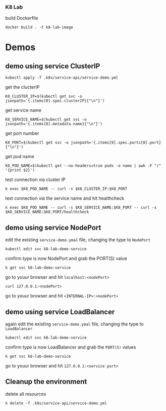 
### K8 Lab

build Dockerfile

```
docker build . -t k8-lab-image
```

# Demos

<h2>demo using service ClusterIP </h2>

```
kubectl apply -f .k8s/service-api/service-demo.yml
```

get the clucterIP

```
K8_CLUSTER_IP=$(kubectl get svc -o jsonpath='{.items[0].spec.clusterIP}{"\n"}')
```

get service name

```
K8_SERVICE_NAME=$(kubectl get svc -o jsonpath='{.items[0].metadata.name}{"\n"}')
```

get port number

```
K8_PORT=$(kubectl get svc -o jsonpath='{.items[0].spec.ports[0].port}{"\n"}')
```

get pod name

```
K8_POD_NAME=$(kubectl get --no-headers=true pods -o name | awk -F "/" '{print $2}')
```

test connection via cluster IP

```
k exec $K8_POD_NAME -- curl -s $K8_CLUSTER_IP:$K8_PORT
```

test connection via the service name and hit healthcheck

```
k exec $K8_POD_NAME -- curl -s $K8_SERVICE_NAME:$K8_PORT -- curl -s  $K8_SERVICE_NAME:$K8_PORT/healthcheck
```


<h2>demo using service NodePort </h2>


edit the existing `service-demo.ymal` file, changing the type to `NodePort`

```
kubectl edit svc k8-lab-demo-service
```

confirm type is now NodePort and grab the PORT(S) value

```
k get svc k8-lab-demo-service
```

go to youur browser and hit `localhost:<nodePort>`

```
curl 127.0.0.1:<nodePort>
```

go to youur browser and hit `<INTERNAL-IP>:<nodePort>`


<h2>demo using service LoadBalancer </h2>


again edit the existing `service-demo.ymal` file, changing the type to `LoadBalancer`

```
kubectl edit svc k8-lab-demo-service
```

confirm type is now LoadBalancer and grab the `PORT(S)` values

```
k get svc k8-lab-demo-service
```

go to youur browser and hit `127.0.0.1:<service port>`

<h2>Cleanup the environment </h2>

delete all resources

```
k delete -f .k8s/service-api/service-demo.yml
```
